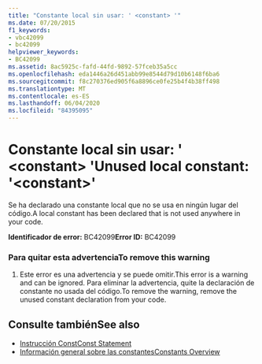 ```yaml
---
title: "Constante local sin usar: ' <constant> '"
ms.date: 07/20/2015
f1_keywords:
- vbc42099
- bc42099
helpviewer_keywords:
- BC42099
ms.assetid: 8ac5925c-fafd-44fd-9892-57fceb35a5cc
ms.openlocfilehash: eda1446a26d451abb99e8544d79d10b6148f6ba6
ms.sourcegitcommit: f8c270376ed905f6a8896ce0fe25b4f4b38ff498
ms.translationtype: MT
ms.contentlocale: es-ES
ms.lasthandoff: 06/04/2020
ms.locfileid: "84395095"
---
```

# <a name="unused-local-constant-constant"></a><span data-ttu-id="b4f8c-102">Constante local sin usar: ' \<constant> '</span><span class="sxs-lookup"><span data-stu-id="b4f8c-102">Unused local constant: '\<constant>'</span></span>
<span data-ttu-id="b4f8c-103">Se ha declarado una constante local que no se usa en ningún lugar del código.</span><span class="sxs-lookup"><span data-stu-id="b4f8c-103">A local constant has been declared that is not used anywhere in your code.</span></span>  
  
 <span data-ttu-id="b4f8c-104">**Identificador de error:** BC42099</span><span class="sxs-lookup"><span data-stu-id="b4f8c-104">**Error ID:** BC42099</span></span>  
  
### <a name="to-remove-this-warning"></a><span data-ttu-id="b4f8c-105">Para quitar esta advertencia</span><span class="sxs-lookup"><span data-stu-id="b4f8c-105">To remove this warning</span></span>  
  
1. <span data-ttu-id="b4f8c-106">Este error es una advertencia y se puede omitir.</span><span class="sxs-lookup"><span data-stu-id="b4f8c-106">This error is a warning and can be ignored.</span></span> <span data-ttu-id="b4f8c-107">Para eliminar la advertencia, quite la declaración de constante no usada del código.</span><span class="sxs-lookup"><span data-stu-id="b4f8c-107">To remove the warning, remove the unused constant declaration from your code.</span></span>  
  
## <a name="see-also"></a><span data-ttu-id="b4f8c-108">Consulte también</span><span class="sxs-lookup"><span data-stu-id="b4f8c-108">See also</span></span>

- [<span data-ttu-id="b4f8c-109">Instrucción Const</span><span class="sxs-lookup"><span data-stu-id="b4f8c-109">Const Statement</span></span>](../language-reference/statements/const-statement.md)
- [<span data-ttu-id="b4f8c-110">Información general sobre las constantes</span><span class="sxs-lookup"><span data-stu-id="b4f8c-110">Constants Overview</span></span>](../programming-guide/language-features/constants-enums/constants-overview.md)
